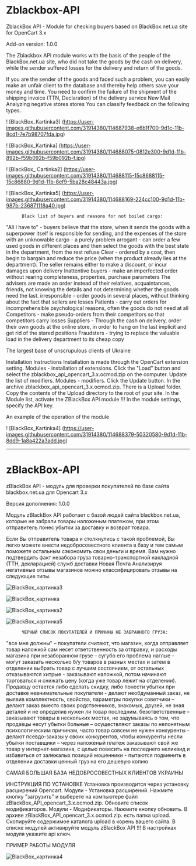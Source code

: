 # Zblackbox-API
ZblackBox API - Module for checking buyers based on BlackBox.net.ua site for OpenCart 3.x

Add-on version: 1.0.0


The Zblackbox API module works with the basis of the people of the BlackBox.net.ua site, who did not take the goods by the cash on delivery, while the sender suffered losses for the delivery and return of the goods.

If you are the sender of the goods and faced such a problem, you can easily make an unfair client to the database and thereby help others save your money and time. You need to confirm the failure of the shipment of the shipping invoice (TTN, Declaration) of the delivery service New Mail
Analyzing negative stores stores You can classify feedback on the following types.

! [BlackBox_Kartinka3] (https://user-images.githubusercontent.com/31914380/114687938-e6b1f700-9d1c-11b-8cd1-7e7b98707fda.jpg)


! [BlackBox_Kartinka] (https://user-images.githubusercontent.com/31914380/114688075-0812e300-9d1d-11b-892b-f59b092b-f59b092b-f.jpg)


! [BlackBox_ Cartinka2] (https://user-images.githubusercontent.com/31914380/114688115-15c8688115-15c86880-9d1d-11b-8ef9-5ba28c48443a.jpg)


! [BlackBox_Kartinka5] (https://user-images.githubusercontent.com/31914380/114688169-224cc100-9d1d-11b-987b-236871118a40.jpg)


          Black list of buyers and reasons for not boiled cargo:
"All I have to" - buyers believe that the store, when it sends the goods with a superpower itself is responsible for sending, and the expenses of the store with an unknowable cargo - a purely problem
arrogant - can order a few used goods in different places and then select the goods with the best state in the department, from the rest refuse
Clear - ordered by a coat, then begin to bargain and reduce the price (when the product already lies at the department). The seller remains either to make a discount, or incur damages upon delivery
Inattentive buyers - make an imperfected order without rearing completeness, properties, purchase parameters
The advisers are made an order instead of their relatives, acquaintances, friends, not knowing the details and not determining whether the goods need the last.
irresponsible - order goods in several places, without thinking about the fact that sellers are losses
Patients - carry out orders for incomprehensible psychological reasons, often the goods do not need at all
Competitors - make pseudo-orders from their competitors so that competitors carry losses
Suppliers - Through the cash on delivery, order their own goods at the online store, in order to hang on the last implicit and get rid of the stared positions
Fraudsters - trying to replace the valuable load in the delivery department to its cheap copy

The largest base of unscrupulous clients of Ukraine


Installation Instructions
Installation is made through the OpenCart extension setting. Modules - installation of extensions. Click the "Load" button and select the zblackbox_api_opencart_3.x.ocmod.zip on the computer.
Update the list of modifiers. Modules - modifiers. Click the Update button.
In the archive zblackbox_api_opencart_3.x.ocmod.zip. There is a Upload folder. Copy the contents of the Upload directory to the root of your site.
In the Module list, activate the ZBlackBox API module !!!
In the module settings, specify the API key.
 

An example of the operation of the module

! [BlackBox_Kartinka4] (https://user-images.githubusercontent.com/31914380/114688379-50320580-9d1d-11b-8dd9-1a8a422a3add.jpg) 

----------------

# zBlackBox-API
zBlackBox API - модуль для проверки покупателей по базе сайта blackbox.net.ua для Opencart 3.x

Версия дополнения: 1.0.0


Модуль zBlackBox API работает с базой людей сайта blackbox.net.ua, которые не забрали товары наложеным платежом, при этом отправитель понес убытки за доставку и возврат товара.

Если Вы отправитель товара и столкнулись с такой проблемой, Вы легко можете внести недобросовестного клиента в базу и тем самым поможете остальным сэкономить свои деньги и время. Вам нужно подтвердить факт незабора груза товарно-транспортной накладной (ТТН, декларацией) служб доставки Новая Почта
Анализируя негативные отзывы магазинов можно классифицировать отзывы на следующие типы.

![BlackBox_картинка3](https://user-images.githubusercontent.com/31914380/114687938-e6b1f700-9d1c-11eb-8cd1-7e7b98707fda.jpg)


![BlackBox_картинка](https://user-images.githubusercontent.com/31914380/114688075-0812e300-9d1d-11eb-892b-f59b0924dfcf.jpg)


![BlackBox_картинка2](https://user-images.githubusercontent.com/31914380/114688115-15c86880-9d1d-11eb-8ef9-5ba28c48443a.jpg)


![BlackBox_картинка5](https://user-images.githubusercontent.com/31914380/114688169-224cc100-9d1d-11eb-987b-236871118a40.jpg)


          ЧЕРНЫЙ СПИСОК ПОКУПАТЕЛЕЙ И ПРИЧИНЫ НЕ ЗАБРАННОГО ГРУЗА:
"все мне должны" – покупатели считают, что магазин, когда отправляет товар наложкой сам несет ответственность за отправку, и расходы магазина при незаборанном грузе – сугубо его проблема
наглые – могут заказать несколько б/у товаров в разных местах и затем в отделении выбрать товар с лучшим состоянием, от остальных отказываются
хитрые - заказывают наложкой, потом начинают торговаться и снижать цену (когда уже товар лежит на отделении). Продавцу остается либо сделать скидку, либо понести убытки при доставке
невнимательные покупатели - делают необдуманный заказ, не выявив комплектность, свойства, параметры покупки
советчики – делают заказ вместо своих родственников, знакомых, друзей, не зная деталей и не определив нужен ли товар последним.
безответственные – заказывают товары в нескольких местах, не задумываясь о том, что продавцы несут убытки
больные – осуществляют заказы по непонятным психологическим причинам, часто товар совсем не нужен
конкуренты - делают псевдо-заказы у своих конкурентов, чтобы конкуренты несли убытки
поставщики – через наложеный платеж заказывают свой же товар у интернет-магазина, с целью повесить на последнего неликвид и избавиться от залежалых позиций
мошенники - пытаются подменить в отделении доставки ценный груз на его дешевую копию

САМАЯ БОЛЬШАЯ БАЗА НЕДОБРОСОВЕСТНЫХ КЛИЕНТОВ УКРАИНЫ


ИНСТРУКЦИЯ ПО УСТАНОВКЕ
Установка производится через установку расширений Opencart. Модули - Установка расширений. Нажмите кнопку "загрузить" и выберете на компьютере файл zBlackBox_API_opencart_3.x.ocmod.zip.
Обновите список модификаторов. Модули - Модификаторы. Нажмите кнопку обновить.
В архиве zBlackBox_API_opencart_3.x.ocmod.zip. есть папка upload. Скопируйте содержимое каталога upload в корень вашего сайта.
В списке модулей активируйте модуль zBlackBox API !!!
В настройках модуля укажите api ключ.
 

ПРИМЕР РАБОТЫ МОДУЛЯ

![BlackBox_картинка4](https://user-images.githubusercontent.com/31914380/114688379-50320580-9d1d-11eb-8dd9-1a8a422a3add.jpg)


